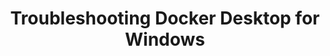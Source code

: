 ---
content_type: topic
prerequisites:
  hard:
  - docker/intro-to-docker
ready: false
title: Troubleshooting Docker Desktop for Windows
---